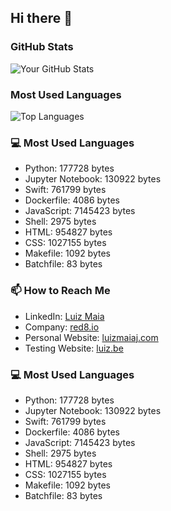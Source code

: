 ## Hi there 👋

### GitHub Stats

![Your GitHub Stats](https://github-readme-stats.vercel.app/api?username=luizmaiaj&show_icons=true&theme=radical)

### Most Used Languages

![Top Languages](https://github-readme-stats.vercel.app/api/top-langs/?username=luizmaiaj&layout=compact)

### 💻 Most Used Languages

- Python: 177728 bytes
- Jupyter Notebook: 130922 bytes
- Swift: 761799 bytes
- Dockerfile: 4086 bytes
- JavaScript: 7145423 bytes
- Shell: 2975 bytes
- HTML: 954827 bytes
- CSS: 1027155 bytes
- Makefile: 1092 bytes
- Batchfile: 83 bytes


### 📫 How to Reach Me

- LinkedIn: [Luiz Maia](https://www.linkedin.com/in/luizcarlosmaiajunior/)
- Company: [red8.io](https://red8.io)
- Personal Website: [luizmaiaj.com](https://luizmaiaj.com)
- Testing Website: [luiz.be](https://luiz.be)

<!--
**luizmaiaj/luizmaiaj** is a ✨ _special_ ✨ repository because its `README.md` (this file) appears on your GitHub profile.

Here are some ideas to get you started:

- 🔭 I’m currently working on ...
- 🌱 I’m currently learning ...
- 👯 I’m looking to collaborate on ...
- 🤔 I’m looking for help with ...
- 💬 Ask me about ...
- 📫 How to reach me: ...
- 😄 Pronouns: ...
- ⚡ Fun fact: ...
-->

### 💻 Most Used Languages

- Python: 177728 bytes
- Jupyter Notebook: 130922 bytes
- Swift: 761799 bytes
- Dockerfile: 4086 bytes
- JavaScript: 7145423 bytes
- Shell: 2975 bytes
- HTML: 954827 bytes
- CSS: 1027155 bytes
- Makefile: 1092 bytes
- Batchfile: 83 bytes

